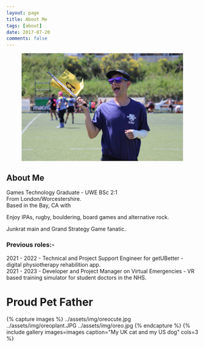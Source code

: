 ```yaml
---
layout: page
title: About Me
tags: [about]
date: 2017-07-20
comments: false
---
```

    
<center>
<figure>
        <img src="../assets/img/fogflag.jpg" >
	
</figure>

</center>

## About Me


Games Technology Graduate - UWE BSc 2:1 <br/>
From London/Worcestershire. <br/>
Based in the Bay, CA with  <br/>

Enjoy IPAs, rugby, bouldering, board games and alternative rock. <br/>

Junkrat main and Grand Strategy Game fanatic. <br/>

### Previous roles:-
2021 - 2022 - Technical and Project Support Engineer for getUBetter - digital physiotherapy rehabilition app. <br/>
2021 - 2023 - Developer and Project Manager on Virtual Emergencies - VR based training simulator for student doctors in the NHS. <br/>

# Proud Pet Father
{% capture images %}
	../assets/img/oreocute.jpg  
	../assets/img/oreoplant.JPG
	../assets/img/oreo.jpg
{% endcapture %}
{% include gallery images=images caption="My UK cat and my US dog" cols=3 %}


      
